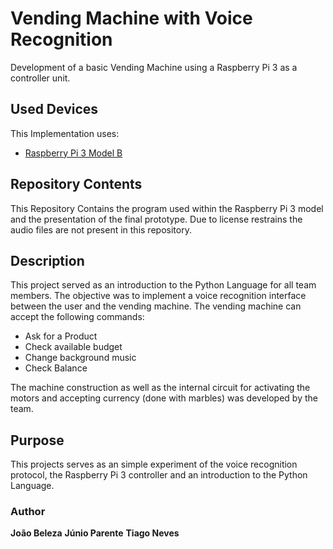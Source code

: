 # Vending Machine with Voice Recognition

Development of a basic Vending Machine using a Raspberry Pi 3 as a controller unit.

## Used Devices

This Implementation uses:

- [Raspberry Pi 3 Model B](https://www.raspberrypi.org/products/raspberry-pi-3-model-b/)

## Repository Contents

This Repository Contains the program used within the Raspberry Pi 3 model and the presentation of the final prototype.
Due to license restrains the audio files are not present in this repository.

## Description

This project served as an introduction to the Python Language for all team members.
The objective was to implement a voice recognition interface between the user and the vending machine.
The vending machine can accept the following commands:

- Ask for a Product
- Check available budget
- Change background music
- Check Balance

The machine construction as well as the internal circuit for activating the motors and accepting currency (done with marbles) was developed by the team.

## Purpose

This projects serves as an simple experiment of the voice recognition protocol, the Raspberry Pi 3 controller and an introduction to the Python Language.

### Author
**João Beleza**
**Júnio Parente**
**Tiago Neves**
